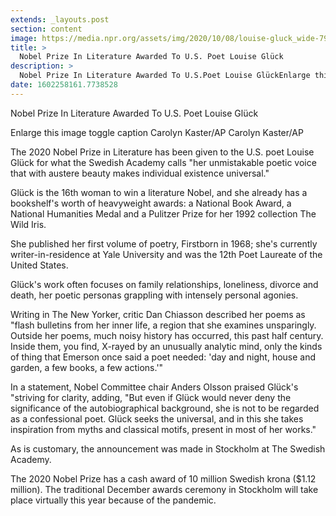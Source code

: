 ```yaml
--- 
extends: _layouts.post 
section: content 
image: https://media.npr.org/assets/img/2020/10/08/louise-gluck_wide-79b39744f4d39fae982f332ee53a0d3032b90901.jpg?s=1400 
title: > 
  Nobel Prize In Literature Awarded To U.S. Poet Louise Glück 
description: > 
  Nobel Prize In Literature Awarded To U.S.Poet Louise GlückEnlarge this image toggle caption Carolyn Kaster/AP Carolyn Kaster/APThe 2020 Nobel Prize in Literature has been given to the U.S. poet Louise Glück for what the Swedish Academy calls "her unmistakable poetic voice that with austere beauty makes individual existence universal."Glück is the 16th woman to win a literature Nobel, and she already has a bookshelf's worth of heavyweight awards: a National Book Award, a National Humanities Medal and a Pulitzer Prize for her 1992 collection The Wild Iris.Glück seeks the universal, and in this she takes inspiration from myths and classical motifs, present in most of her works."The 2020 Nobel Prize has a cash award of 10 million Swedish krona ($1.12 million). 
date: 1602258161.7738528 
--- 
```

Nobel Prize In Literature Awarded To U.S. Poet Louise Glück

Enlarge this image toggle caption Carolyn Kaster/AP Carolyn Kaster/AP

The 2020 Nobel Prize in Literature has been given to the U.S. poet Louise Glück for what the Swedish Academy calls "her unmistakable poetic voice that with austere beauty makes individual existence universal."

Glück is the 16th woman to win a literature Nobel, and she already has a bookshelf's worth of heavyweight awards: a National Book Award, a National Humanities Medal and a Pulitzer Prize for her 1992 collection The Wild Iris.

She published her first volume of poetry, Firstborn in 1968; she's currently writer-in-residence at Yale University and was the 12th Poet Laureate of the United States.

Glück's work often focuses on family relationships, loneliness, divorce and death, her poetic personas grappling with intensely personal agonies.

Writing in The New Yorker, critic Dan Chiasson described her poems as "flash bulletins from her inner life, a region that she examines unsparingly. Outside her poems, much noisy history has occurred, this past half century. Inside them, you find, X-rayed by an unusually analytic mind, only the kinds of thing that Emerson once said a poet needed: 'day and night, house and garden, a few books, a few actions.'"

In a statement, Nobel Committee chair Anders Olsson praised Glück's "striving for clarity, adding, "But even if Glück would never deny the significance of the autobiographical background, she is not to be regarded as a confessional poet. Glück seeks the universal, and in this she takes inspiration from myths and classical motifs, present in most of her works."

As is customary, the announcement was made in Stockholm at The Swedish Academy.

The 2020 Nobel Prize has a cash award of 10 million Swedish krona ($1.12 million). The traditional December awards ceremony in Stockholm will take place virtually this year because of the pandemic.
